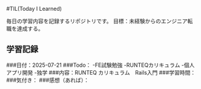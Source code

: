 #TIL(Today I Learned)

毎日の学習内容を記録するリポジトリです。
目標：未経験からのエンジニア転職を達成する。

## 学習記録
###日付：2025-07-21
###Todo：
-FE試験勉強
-RUNTEQカリキュラム
-個人アプリ開発
-独学
###内容：RUNTEQ カリキュラム　Rails入門
###学習時間：
###気付き：
###感想（あれば）：